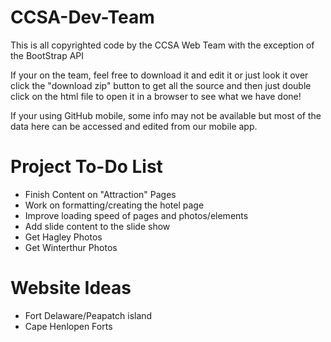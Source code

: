 CCSA-Dev-Team
=============

This is all copyrighted code by the CCSA Web Team with the exception of the BootStrap API

If your on the team, feel free to download it and edit it or just look it over
click the "download zip" button to get all the source and then just double click on the html file
to open it in a browser to see what we have done!

If your using GitHub mobile, some info may not be available but most of the data here can be accessed and edited from our mobile app.

Project To-Do List
==================

- Finish Content on "Attraction" Pages
- Work on formatting/creating the hotel page
- Improve loading speed of pages and photos/elements
- Add slide content to the slide show
- Get Hagley Photos
- Get Winterthur Photos

Website Ideas
=============

- Fort Delaware/Peapatch island
- Cape Henlopen Forts
